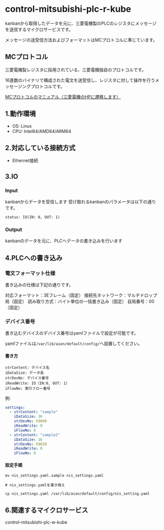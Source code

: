 # control-mitsubishi-plc-r-kube
kanbanから取得したデータを元に、三菱電機製のPLCのレジスタにメッセージを送信するマイクロサービスです。

メッセージの送受信方法およびフォーマットはMCプロトコルに準じています。

## MCプロトコル
三菱電機製レジスタに採用されている、三菱電機独自のプロトコルです。

16進数のバイナリで構成された電文を送受信し、レジスタに対して操作を行うメッセージングプロトコルです。


[MCプロトコルのマニュアル（三菱電機のHPに遷移します）](https://www.mitsubishielectric.co.jp/fa/download/search.do?mode=keymanual&q=sh080003)


## 1.動作環境

* OS: Linux
* CPU: Intel64/AMD64/ARM64

## 2.対応している接続方式
* Ethernet接続


## 3.IO

### Input
kanbanからデータを受信します
受け取れるkanbanのパラメータは以下の通りです。
```
status: IO(IN: 0, OUT: 1)
```

### Output
kanbanのデータを元に、PLCへデータの書き込みを行います

## 4.PLCへの書き込み
### 電文フォーマット仕様
書き込みの仕様は下記の通りです。

対応フォーマット：3Eフレーム（固定）
接続先ネットワーク：マルチドロップ局（固定）
読み取り方式：バイト単位の一括書き込み（固定）
自局番号：00（固定）

### デバイス番号
書き込むデバイスのデバイス番号はyamlファイルで設定が可能です。

yamlファイルは`/var/lib/aion/default/config/`へ設置してください。

#### 書き方
```
strContent: デバイス名
iDataSize: データ長
strDevNo: デバイス番号
iReadWrite: IO（IN:0, OUT: 1）
iFlowNo: 実行フロー番号
```

例:
```yaml
settings:
  - strContent: "sample"
    iDataSize: 16
    strDevNo: X9000
    iReadWrite: 0
    iFlowNo: 0
  - strContent: "sample2"
    iDataSize: 16
    strDevNo: X9020
    iReadWrite: 0
    iFlowNo: 0
```


#### 設定手順
```shell
mv nis_settings.yaml.sample nis_settings.yaml

# nis_settings.yamlを書き換え

cp nis_settings.yaml /var/lib/aion/default/config/nis_setting.yaml
```

## 6.関連するマイクロサービス
control-mitsubishi-plc-w-kube